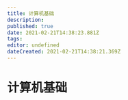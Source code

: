 ```yaml
---
title: 计算机基础
description: 
published: true
date: 2021-02-21T14:38:23.881Z
tags: 
editor: undefined
dateCreated: 2021-02-21T14:38:21.369Z
---
```


# 计算机基础